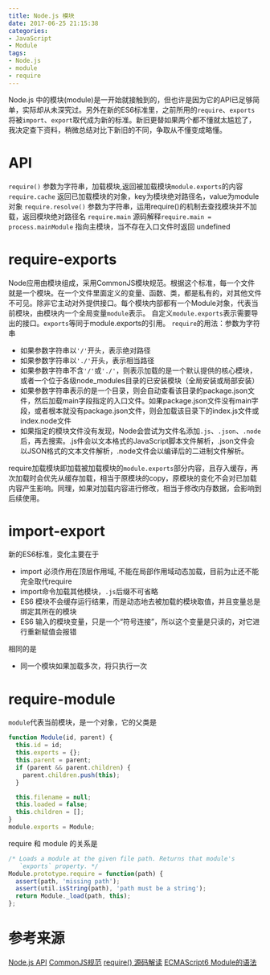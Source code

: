 ```yaml
---
title: Node.js 模块
date: 2017-06-25 21:15:38
categories:
- JavaScript
- Module
tags: 
- Node.js
- module
- require
---
```


Node.js 中的模块(module)是一开始就接触到的，但也许是因为它的API已足够简单，实际却从未深究过。另外在新的ES6标准里，之前所用的`require`、`exports`将被`import`、`export`取代成为新的标准。新旧更替如果两个都不懂就太尴尬了，我决定查下资料，稍微总结对比下新旧的不同，争取从不懂变成略懂。
<!--more-->

# API
`require()` 参数为字符串，加载模块,返回被加载模块`module.exports`的内容
`require.cache` 返回已加载模块的对象，key为模块绝对路径名，value为module对象
`require.resolve()` 参数为字符串，运用require()的机制去查找模块并不加载，返回模块绝对路径名
`require.main` 源码解释`require.main = process.mainModule` 指向主模块，当不存在入口文件时返回 undefined

# require-exports
Node应用由模块组成，采用CommonJS模块规范。根据这个标准，每一个文件就是一个模块。在一个文件里面定义的变量、函数、类，都是私有的，对其他文件不可见。除非它主动对外提供接口。每个模块内部都有一个Module对象，代表当前模块，由模块内一个全局变量`module`表示。
自定义`module.exports`表示需要导出的接口。`exports`等同于module.exports的引用。
`require`的用法：参数为字符串
- 如果参数字符串以`'/'`开头，表示绝对路径
- 如果参数字符串以`'./'`开头，表示相当路径
- 如果参数字符串不含`'/'`或`'./'`，则表示加载的是一个默认提供的核心模块，或者一个位于各级node_modules目录的已安装模块（全局安装或局部安装）
- 如果参数字符串表示的是一个目录，则会自动查看该目录的package.json文件，然后加载main字段指定的入口文件。如果package.json文件没有main字段，或者根本就没有package.json文件，则会加载该目录下的index.js文件或index.node文件
- 如果指定的模块文件没有发现，Node会尝试为文件名添加`.js`、`.json`、`.node`后，再去搜索。.js件会以文本格式的JavaScript脚本文件解析，.json文件会以JSON格式的文本文件解析，.node文件会以编译后的二进制文件解析。

require加载模块即加载被加载模块的`module.exports`部分内容，且存入缓存，再次加载时会优先从缓存加载，相当于原模块的copy，原模块的变化不会对已加载内容产生影响。同理，如果对加载内容进行修改，相当于修改内存数据，会影响到后续使用。

# import-export
新的ES6标准，变化主要在于
- import 必须作用在顶层作用域, 不能在局部作用域动态加载，目前为止还不能完全取代require
- import命令加载其他模块，`.js`后缀不可省略
- ES6 模块不会缓存运行结果，而是动态地去被加载的模块取值，并且变量总是绑定其所在的模块
- ES6 输入的模块变量，只是一个“符号连接”，所以这个变量是只读的，对它进行重新赋值会报错

相同的是
- 同一个模块如果加载多次，将只执行一次

# require-module
`module`代表当前模块，是一个对象，它的父类是
```js
function Module(id, parent) {
  this.id = id;
  this.exports = {};
  this.parent = parent;
  if (parent && parent.children) {
    parent.children.push(this);
  }

  this.filename = null;
  this.loaded = false;
  this.children = [];
}
module.exports = Module;
```
require 和 module 的关系是
```js
/* Loads a module at the given file path. Returns that module's
   `exports` property. */
Module.prototype.require = function(path) {
  assert(path, 'missing path');
  assert(util.isString(path), 'path must be a string');
  return Module._load(path, this);
};
```

# 参考来源
[Node.js API](https://nodejs.org/api/globals.html#globals_require)
[CommonJS规范](http://javascript.ruanyifeng.com/nodejs/module.html#toc6)
[require() 源码解读](http://www.ruanyifeng.com/blog/2015/05/require.html)
[ECMAScript6 Module的语法](http://es6.ruanyifeng.com/#docs/module)







